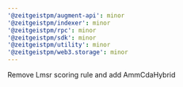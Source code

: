 ```yaml
---
'@zeitgeistpm/augment-api': minor
'@zeitgeistpm/indexer': minor
'@zeitgeistpm/rpc': minor
'@zeitgeistpm/sdk': minor
'@zeitgeistpm/utility': minor
'@zeitgeistpm/web3.storage': minor
---
```


Remove Lmsr scoring rule and add AmmCdaHybrid
